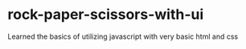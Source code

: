 # rock-paper-scissors-with-ui
Learned the basics of utilizing javascript with very basic html and css
